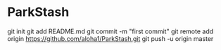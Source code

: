 # ParkStash
git init
git add README.md
git commit -m "first commit"
git remote add origin https://github.com/aloha1/ParkStash.git
git push -u origin master
